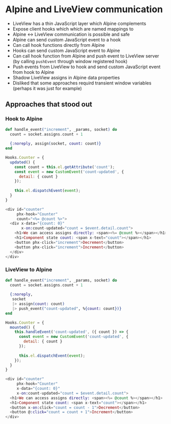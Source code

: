# Alpine and LiveView communication

- LiveView has a thin JavaScript layer which Alpine complements
- Expose client hooks which which are named mappings to 
- Alpine <-> LiveView communication is possible and safe
- Alpine can send custom JavaScript event to a hook
- Can call hook functions directly from Alpine
- Hooks can send custom JavaScript event to Alpine
- Can call hook function from Alpine and push event to LiveView server (by calling `pushEvent` through window registered hook)
- Push events from LiveView to hook and send custom JavaScript event from hook to Alpine
- Shadow LiveView assigns in Alpine data properties
- Disliked that some approaches requird transient window variables (perhaps it was just for example)

## Approaches that stood out

### Hook to Alpine
```ex
def handle_event("increment", _params, socket) do
  count = socket.assigns.count + 1
  
  {:noreply, assign(socket, count: count)}
end
```
```js
Hooks.Counter = {
  updated() {
    const count = this.el.getAttribute('count');
    const event = new CustomEvent('count-updated', {
      detail: { count }
    });
    
    this.el.dispatchEvent(event);
  }
}
```
```eex
<div id="counter"
     phx-hook="Counter"
     count="<%= @count %>">
  <div x-data="{count: 0}"
       x-on:count-updated="count = $event.detail.count">
    <h1>We can access assigns directly: <span><%= @count %></span></h1>
    <h1>Component state count: <span x-text="count"></span></h1>
    <button phx-click="increment">Decrement</button>
    <button phx-click="increment">Increment</button>
  </div>
</div>
```
### LiveView to Alpine 
```ex
def handle_event("increment", _params, socket) do
  count = socket.assigns.count + 1
  
  {:noreply,
   socket
   |> assign(count: count)
   |> push_event("count-updated", %{count: count})}
end
```
```js
Hooks.Counter = {
  mounted() {
    this.handleEvent('count-updated', ({ count }) => {
      const event = new CustomEvent('count-updated', {
        detail: { count }
      });
      
      this.el.dispatchEvent(event);
    });
  }
}
```
```eex
<div id="counter"
     phx-hook="Counter"
     x-data="{count: 0}"
     x-on:count-updated="count = $event.detail.count">
  <h1>We can access assigns directly: <span><%= @count %></span></h1>
  <h1>Component state count: <span x-text="count"></span></h1>
  <button x-on:click="count = count - 1">Decrement</button>
  <button @:click="count = count + 1">Increment</button>
</div>
```